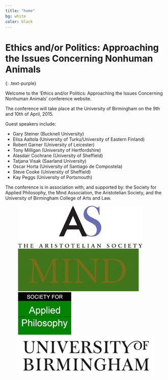 ```yaml
---
title: "home"
bg: white
color: black
---
```


# Ethics and/or Politics: Approaching the Issues Concerning Nonhuman Animals
{: .text-purple}

Welcome to the ‘Ethics and/or Politics: Approaching the Issues Concerning Nonhuman Animals’ conference website.

The conference will take place at the University of Birmingham on the 9th and 10th of April, 2015.

Guest speakers include:

* Gary Steiner (Bucknell University)
* Elisa Aaltola (University of Turku/University of Eastern Finland)
* Robert Garner (University of Leicester)
* Tony Milligan (University of Hertfordshire)
* Alasdair Cochrane (University of Sheffield)
* Tatjana Visak (Saarland University)
* Oscar Horta (University of Santiago de Compostela)
* Steve Cooke (University of Sheffield)
* Kay Peggs (University of Portsmouth)

The conference is in association with, and supported by: the Society for Applied Philosophy, the Mind Association, the Aristotelian Society, and the University of Birmingham College of Arts and Law.

<figure class="third">
	<img src="/img/AS-logo.jpg">
	<img src="/img/Mind_LOGO.png">
	<img src="/img/SAP.jpg">
	<img src="/img/W_Marque_Black-1.png">
</figure>
